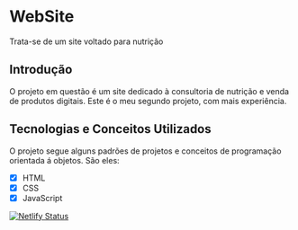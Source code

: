 # WebSite
Trata-se de um site voltado para nutrição 

## Introdução
O projeto em questão é um site dedicado à consultoria de nutrição e venda de produtos digitais. Este é o meu segundo projeto, com mais experiência.

## Tecnologias e Conceitos Utilizados
O projeto segue alguns padrões de projetos e conceitos de programação orientada á objetos. São eles:
- [x] HTML
- [x] CSS
- [x] JavaScript

[![Netlify Status](https://api.netlify.com/api/v1/badges/7a91c86a-842c-42b6-9d97-3f5b29413425/deploy-status)](https://app.netlify.com/sites/nutricionistaisabellegai/deploys)
